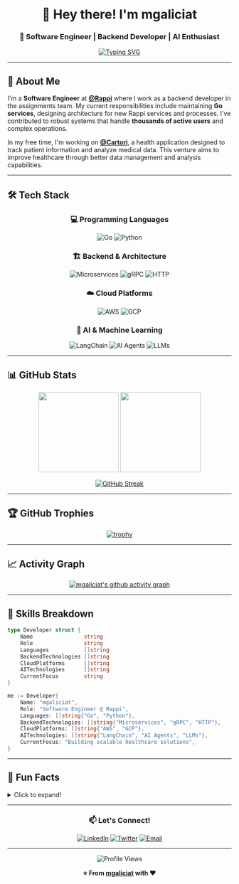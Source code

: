 <div align="center">
  
# 👋 Hey there! I'm mgaliciat

### 🚀 Software Engineer | Backend Developer | AI Enthusiast

[![Typing SVG](https://readme-typing-svg.herokuapp.com?font=Fira+Code&size=22&duration=3000&pause=1000&color=00D9FF&center=true&vCenter=true&width=435&lines=Backend+Developer+at+Rappi;Go+%26+Python+Expert;Building+Healthcare+Solutions;AI+Agent+Developer)](https://git.io/typing-svg)

</div>

---

## 🎯 About Me

I'm a **Software Engineer** at [**@Rappi**](https://github.com/rappi) where I work as a backend developer in the assignments team. My current responsibilities include maintaining **Go services**, designing architecture for new Rappi services and processes. I've contributed to robust systems that handle **thousands of active users** and complex operations.

In my free time, I'm working on [**@Cartori**](https://github.com/cartori), a health application designed to track patient information and analyze medical data. This venture aims to improve healthcare through better data management and analysis capabilities.

---

## 🛠️ Tech Stack

<div align="center">

### 💻 Programming Languages
![Go](https://img.shields.io/badge/Go-00ADD8?style=for-the-badge&logo=go&logoColor=white)
![Python](https://img.shields.io/badge/Python-3776AB?style=for-the-badge&logo=python&logoColor=white)

### 🏗️ Backend & Architecture
![Microservices](https://img.shields.io/badge/Microservices-FF6B6B?style=for-the-badge&logo=microgenetics&logoColor=white)
![gRPC](https://img.shields.io/badge/gRPC-4285F4?style=for-the-badge&logo=grpc&logoColor=white)
![HTTP](https://img.shields.io/badge/HTTP-009639?style=for-the-badge&logo=http&logoColor=white)

### ☁️ Cloud Platforms
![AWS](https://img.shields.io/badge/AWS-232F3E?style=for-the-badge&logo=amazon-aws&logoColor=white)
![GCP](https://img.shields.io/badge/GCP-4285F4?style=for-the-badge&logo=google-cloud&logoColor=white)

### 🤖 AI & Machine Learning
![LangChain](https://img.shields.io/badge/LangChain-1C3C3C?style=for-the-badge&logo=langchain&logoColor=white)
![AI Agents](https://img.shields.io/badge/AI_Agents-FF6F00?style=for-the-badge&logo=robot&logoColor=white)
![LLMs](https://img.shields.io/badge/LLMs-8A2BE2?style=for-the-badge&logo=openai&logoColor=white)

</div>

---

## 📊 GitHub Stats

<div align="center">
  
<img height="180em" src="https://github-readme-stats.vercel.app/api?username=mgaliciat&show_icons=true&theme=tokyonight&include_all_commits=true&count_private=true"/>
<img height="180em" src="https://github-readme-stats.vercel.app/api/top-langs/?username=mgaliciat&layout=compact&langs_count=8&theme=tokyonight"/>

</div>

<div align="center">
  
[![GitHub Streak](https://streak-stats.demolab.com/?user=mgaliciat&theme=tokyonight)](https://git.io/streak-stats)

</div>

---

## 🏆 GitHub Trophies

<div align="center">
  
[![trophy](https://github-profile-trophy.vercel.app/?username=mgaliciat&theme=tokyonight&no-frame=false&no-bg=false&margin-w=4)](https://github.com/ryo-ma/github-profile-trophy)

</div>

---


## 📈 Activity Graph

<div align="center">
  
[![mgaliciat's github activity graph](https://activity-graph.herokuapp.com/graph?username=mgaliciat&theme=tokyo-night)](https://github.com/ashutosh00710/github-readme-activity-graph)

</div>

---

## 🎨 Skills Breakdown

```go
type Developer struct {
    Name                string
    Role                string
    Languages           []string
    BackendTechnologies []string
    CloudPlatforms      []string
    AITechnologies      []string
    CurrentFocus        string
}

me := Developer{
    Name: "mgaliciat",
    Role: "Software Engineer @ Rappi",
    Languages: []string{"Go", "Python"},
    BackendTechnologies: []string{"Microservices", "gRPC", "HTTP"},
    CloudPlatforms: []string{"AWS", "GCP"},
    AITechnologies: []string{"LangChain", "AI Agents", "LLMs"},
    CurrentFocus: "Building scalable healthcare solutions",
}
```

---

## 🌟 Fun Facts

<details>
<summary>Click to expand!</summary>

- 🔭 **Currently working on**: Scalable microservices at Rappi & healthcare innovation at Cartori
- 🌱 **Currently learning**: Advanced AI agent architectures and LLM integrations
- 👯 **Looking to collaborate on**: Open source Go projects and healthcare technology
- 🤔 **Looking for help with**: AI/ML applications in healthcare
- 💬 **Ask me about**: Go, Python, microservices architecture, or AI development
- ⚡ **Fun fact**: I enjoy building systems that can handle thousands of users while maintaining performance!

</details>

---

<div align="center">

### 📫 Let's Connect!

[![LinkedIn](https://img.shields.io/badge/LinkedIn-0077B5?style=for-the-badge&logo=linkedin&logoColor=white)](https://linkedin.com/in/mgaliciat)
[![Twitter](https://img.shields.io/badge/Twitter-1DA1F2?style=for-the-badge&logo=twitter&logoColor=white)](https://twitter.com/mgaliciat)
[![Email](https://img.shields.io/badge/Email-D14836?style=for-the-badge&logo=gmail&logoColor=white)](mailto:mgaliciat@example.com)

---

![Profile Views](https://komarev.com/ghpvc/?username=mgaliciat&color=blueviolet&style=for-the-badge)

**⭐ From [mgaliciat](https://github.com/mgaliciat) with ❤️**

</div>
